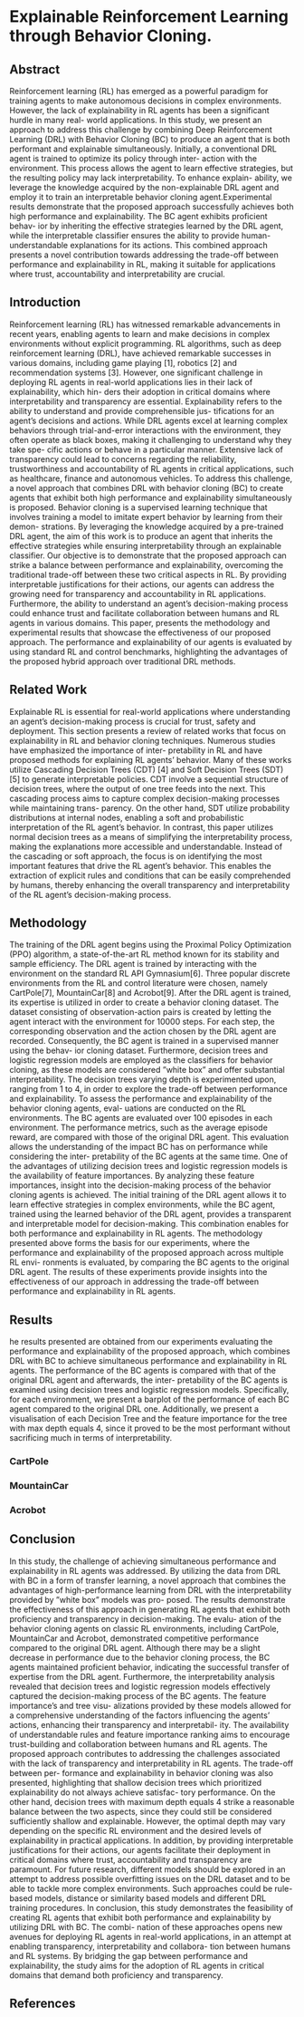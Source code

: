 # Explainable Reinforcement Learning through Behavior Cloning.

## Abstract
Reinforcement learning (RL) has emerged as a powerful paradigm for training
agents to make autonomous decisions in complex environments. However, the
lack of explainability in RL agents has been a significant hurdle in many real-
world applications. In this study, we present an approach to address this challenge
by combining Deep Reinforcement Learning (DRL) with Behavior Cloning (BC)
to produce an agent that is both performant and explainable simultaneously.
Initially, a conventional DRL agent is trained to optimize its policy through inter-
action with the environment. This process allows the agent to learn effective
strategies, but the resulting policy may lack interpretability. To enhance explain-
ability, we leverage the knowledge acquired by the non-explainable DRL agent
and employ it to train an interpretable behavior cloning agent.Experimental
results demonstrate that the proposed approach successfully achieves both
high performance and explainability. The BC agent exhibits proficient behav-
ior by inheriting the effective strategies learned by the DRL agent, while the
interpretable classifier ensures the ability to provide human-understandable
explanations for its actions. This combined approach presents a novel contribution
towards addressing the trade-off between performance and explainability in RL,
making it suitable for applications where trust, accountability and interpretability
are crucial.

## Introduction
Reinforcement learning (RL) has witnessed remarkable advancements in recent years,
enabling agents to learn and make decisions in complex environments without explicit programming. RL algorithms, such as deep reinforcement learning (DRL), have
achieved remarkable successes in various domains, including game playing [1], robotics
[2] and recommendation systems [3]. However, one significant challenge in deploying
RL agents in real-world applications lies in their lack of explainability, which hin-
ders their adoption in critical domains where interpretability and transparency are
essential.
Explainability refers to the ability to understand and provide comprehensible jus-
tifications for an agent’s decisions and actions. While DRL agents excel at learning
complex behaviors through trial-and-error interactions with the environment, they
often operate as black boxes, making it challenging to understand why they take spe-
cific actions or behave in a particular manner. Extensive lack of transparency could
lead to concerns regarding the reliability, trustworthiness and accountability of RL
agents in critical applications, such as healthcare, finance and autonomous vehicles.
To address this challenge, a novel approach that combines DRL with behavior
cloning (BC) to create agents that exhibit both high performance and explainability
simultaneously is proposed. Behavior cloning is a supervised learning technique that
involves training a model to imitate expert behavior by learning from their demon-
strations. By leveraging the knowledge acquired by a pre-trained DRL agent, the aim
of this work is to produce an agent that inherits the effective strategies while ensuring
interpretability through an explainable classifier.
Our objective is to demonstrate that the proposed approach can strike a balance
between performance and explainability, overcoming the traditional trade-off between
these two critical aspects in RL. By providing interpretable justifications for their
actions, our agents can address the growing need for transparency and accountability
in RL applications. Furthermore, the ability to understand an agent’s decision-making
process could enhance trust and facilitate collaboration between humans and RL
agents in various domains.
This paper, presents the methodology and experimental results that showcase the
effectiveness of our proposed approach. The performance and explainability of our
agents is evaluated by using standard RL and control benchmarks, highlighting the
advantages of the proposed hybrid approach over traditional DRL methods.


## Related Work
Explainable RL is essential for real-world applications where understanding an agent’s
decision-making process is crucial for trust, safety and deployment. This section
presents a review of related works that focus on explainability in RL and behavior
cloning techniques. Numerous studies have emphasized the importance of inter-
pretability in RL and have proposed methods for explaining RL agents’ behavior.
Many of these works utilize Cascading Decision Trees (CDT) [4] and Soft Decision
Trees (SDT) [5] to generate interpretable policies. CDT involve a sequential structure
of decision trees, where the output of one tree feeds into the next. This cascading
process aims to capture complex decision-making processes while maintaining trans-
parency. On the other hand, SDT utilize probability distributions at internal nodes,
enabling a soft and probabilistic interpretation of the RL agent’s behavior. In contrast,
this paper utilizes normal decision trees as a means of simplifying the interpretability
process, making the explanations more accessible and understandable. Instead of the
cascading or soft approach, the focus is on identifying the most important features
that drive the RL agent’s behavior. This enables the extraction of explicit rules and
conditions that can be easily comprehended by humans, thereby enhancing the overall
transparency and interpretability of the RL agent’s decision-making process.


## Methodology
The training of the DRL agent begins using the Proximal Policy Optimization (PPO)
algorithm, a state-of-the-art RL method known for its stability and sample efficiency.
The DRL agent is trained by interacting with the environment on the standard RL
API Gymnasium[6]. Three popular discrete environments from the RL and control
literature were chosen, namely CartPole[7], MountainCar[8] and Acrobot[9]. After the
DRL agent is trained, its expertise is utilized in order to create a behavior cloning
dataset. The dataset consisting of observation-action pairs is created by letting the
agent interact with the environment for 10000 steps. For each step, the corresponding
observation and the action chosen by the DRL agent are recorded.
Consequently, the BC agent is trained in a supervised manner using the behav-
ior cloning dataset. Furthermore, decision trees and logistic regression models are
employed as the classifiers for behavior cloning, as these models are considered
”white box” and offer substantial interpretability. The decision trees varying depth
is experimented upon, ranging from 1 to 4, in order to explore the trade-off between
performance and explainability.
To assess the performance and explainability of the behavior cloning agents, eval-
uations are conducted on the RL environments. The BC agents are evaluated over 100
episodes in each environment. The performance metrics, such as the average episode
reward, are compared with those of the original DRL agent. This evaluation allows
the understanding of the impact BC has on performance while considering the inter-
pretability of the BC agents at the same time. One of the advantages of utilizing
decision trees and logistic regression models is the availability of feature importances.
By analyzing these feature importances, insight into the decision-making process of the
behavior cloning agents is achieved. The initial training of the DRL agent allows it to
learn effective strategies in complex environments, while the BC agent, trained using
the learned behavior of the DRL agent, provides a transparent and interpretable model
for decision-making. This combination enables for both performance and explainability
in RL agents.
The methodology presented above forms the basis for our experiments, where the
performance and explainability of the proposed approach across multiple RL envi-
ronments is evaluated, by comparing the BC agents to the original DRL agent. The
results of these experiments provide insights into the effectiveness of our approach in
addressing the trade-off between performance and explainability in RL agents.

## Results
he results presented are obtained from our experiments evaluating the performance
and explainability of the proposed approach, which combines DRL with BC to achieve
simultaneous performance and explainability in RL agents. The performance of the
BC agents is compared with that of the original DRL agent and afterwards, the inter-
pretability of the BC agents is examined using decision trees and logistic regression
models.
Specifically, for each environment, we present a barplot of the performance of each
BC agent compared to the original DRL one. Additionally, we present a visualisation
of each Decision Tree and the feature importance for the tree with max depth equals
4, since it proved to be the most performant without sacrificing much in terms of
interpretability.

### CartPole

### MountainCar

### Acrobot

## Conclusion
In this study, the challenge of achieving simultaneous performance and explainability
in RL agents was addressed. By utilizing the data from DRL with BC in a form of
transfer learning, a novel approach that combines the advantages of high-performance
learning from DRL with the interpretability provided by ”white box” models was pro-
posed. The results demonstrate the effectiveness of this approach in generating RL
agents that exhibit both proficiency and transparency in decision-making. The evalu-
ation of the behavior cloning agents on classic RL environments, including CartPole,
MountainCar and Acrobot, demonstrated competitive performance compared to the
original DRL agent. Although there may be a slight decrease in performance due to the
behavior cloning process, the BC agents maintained proficient behavior, indicating the
successful transfer of expertise from the DRL agent. Furthermore, the interpretability
analysis revealed that decision trees and logistic regression models effectively captured
the decision-making process of the BC agents. The feature importance’s and tree visu-
alizations provided by these models allowed for a comprehensive understanding of the
factors influencing the agents’ actions, enhancing their transparency and interpretabil-
ity. The availability of understandable rules and feature importance ranking aims to
encourage trust-building and collaboration between humans and RL agents.
The proposed approach contributes to addressing the challenges associated with
the lack of transparency and interpretability in RL agents. The trade-off between per-
formance and explainability in behavior cloning was also presented, highlighting that
shallow decision trees which prioritized explainability do not always achieve satisfac-
tory performance. On the other hand, decision trees with maximum depth equals 4
strike a reasonable balance between the two aspects, since they could still be considered
sufficiently shallow and explainable. However, the optimal depth may vary depending
on the specific RL environment and the desired levels of explainability in practical
applications. In addition, by providing interpretable justifications for their actions, our
agents facilitate their deployment in critical domains where trust, accountability and
transparency are paramount. For future research, different models should be explored
in an attempt to address possible overfitting issues on the DRL dataset and to be able
to tackle more complex environments. Such approaches could be rule-based models,
distance or similarity based models and different DRL training procedures.
In conclusion, this study demonstrates the feasibility of creating RL agents that
exhibit both performance and explainability by utilizing DRL with BC. The combi-
nation of these approaches opens new avenues for deploying RL agents in real-world
applications, in an attempt at enabling transparency, interpretability and collabora-
tion between humans and RL systems. By bridging the gap between performance and
explainability, the study aims for the adoption of RL agents in critical domains that
demand both proficiency and transparency.

## References

